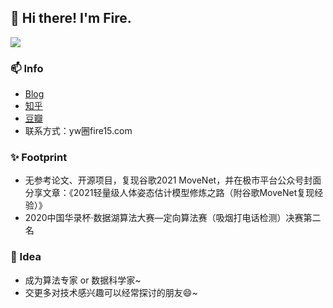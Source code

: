 
## 👋 Hi there! I'm Fire.



[![](https://github-readme-stats.vercel.app/api?username=fire717&show_icons=true&theme=onedark)](https://github.com/anuraghazra/github-readme-stats)

### 📫 Info
* [Blog](https://fire15.com)
* [知乎](https://www.zhihu.com/people/yi-wei-07-17)
* [豆瓣](https://www.douban.com/people/fire15)
* 联系方式：yw圈fire15.com

### ✨ Footprint
* 无参考论文、开源项目，复现谷歌2021 MoveNet，并在极市平台公众号封面分享文章：《2021轻量级人体姿态估计模型修炼之路（附谷歌MoveNet复现经验）》
* 2020中国华录杯·数据湖算法大赛—定向算法赛（吸烟打电话检测）决赛第二名

### 💬 Idea
* 成为算法专家 or 数据科学家~
* 交更多对技术感兴趣可以经常探讨的朋友😄~





<!--
示例
**fire717/fire717** is a ✨ _special_ ✨ repository because its `README.md` (this file) appears on your GitHub profile.


<h3 align="center"> 👋 Hi there! I'm Fire.</h3>

<p align="center">
  <a href="https://fire15.com">Blog</a> •
  <a href="https://www.douban.com/people/fire15/">豆瓣</a>
</p>


Here are some ideas to get you started:

- 🔭 I’m currently working on ...
- 🌱 I’m currently learning ...
- 👯 I’m looking to collaborate on ...
- 🤔 I’m looking for help with ...
- 💬 Ask me about ...
- 📫 How to reach me: ...
- 😄 Pronouns: ...
- ⚡ Fun fact: ...
-->
